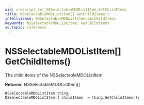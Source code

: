 ```yaml
---
uid: crmscript_ref_NSSelectableMDOListItem_GetChildItems
title: NSSelectableMDOListItem[] GetChildItems()
intellisense: NSSelectableMDOListItem.GetChildItems
keywords: NSSelectableMDOListItem, GetChildItems
so.topic: reference
---
```


# NSSelectableMDOListItem[] GetChildItems()

The child items of the NSSelectableMDOListItem

**Returns:** NSSelectableMDOListItem[]

```crmscript
NSSelectableMDOListItem thing;
NSSelectableMDOListItem[] childItems  = thing.GetChildItems();
```

